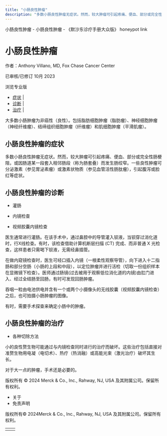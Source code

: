 ```yaml
---
title: "小肠良性肿瘤"
description: "多数小肠良性肿瘤无症状。然而，较大肿瘤可引起疼痛、便血、部分或完全性肠梗阻，或因肠道某一段套入相邻肠段（称为肠套叠）而发生肠绞窄。一些良性肿瘤可分泌激素（参见胃泌素瘤）或激素状物质（参见血管活性肠肽瘤），引起腹泻或脸红等症状。"
---
```


﻿小肠良性肿瘤 \- 小肠良性肿瘤 \- 《默沙东诊疗手册大众版》 honeypot link

# 小肠良性肿瘤

作者：Anthony Villano, MD, Fox Chase Cancer Center

已审核/已修订 10月 2023

浏览专业版

- [症状](#症状_v84636013_zh) \|
- [诊断](#诊断_v52171197_zh) \|
- [治疗](#治疗_v52171213_zh) \|

大多数小肠肿瘤为非癌性（良性）。包括脂肪细胞肿瘤（脂肪瘤）、神经细胞肿瘤（神经纤维瘤）、结缔组织细胞肿瘤（纤维瘤）和肌细胞肿瘤（平滑肌瘤）。

## 小肠良性肿瘤的症状

多数小肠良性肿瘤无症状。然而，较大肿瘤可引起疼痛、便血、部分或完全性肠梗阻，或因肠道某一段套入相邻肠段（称为肠套叠）而发生肠绞窄。一些良性肿瘤可分泌激素（参见胃泌素瘤）或激素状物质（参见血管活性肠肽瘤），引起腹泻或脸红等症状。

## 小肠良性肿瘤的诊断

- 灌肠

- 内镜检查

- 视频胶囊内镜检查


医生通常进行灌肠。在该手术中，通过鼻腔中的导管灌入钡液，当钡穿过消化道时，行X线检查。有时，该检查借助计算机断层扫描 (CT) 完成、而非普通 X 光检查，这样患者只需喝下钡液，无需经鼻插管。

在做内窥镜检查时，医生可经口插入内镜（一根柔性观察导管），向下进入十二指肠和部分空肠（小肠的上段和中段），以定位肿瘤并进行活检（切取一份组织样本在显微镜下检查）。医师通过肠镜(过去被用于观察低位消化道的内镜)由肛门进入、经过全结肠至回肠，有时可发现回肠肿瘤。

吞咽一粒由电池供电并含有一个或两个小摄像头的无线胶囊（视频胶囊内镜检查）之后，也可拍摄小肠肿瘤的图像。

有时，需要手术探查来确定小肠中的肿瘤。

## 小肠良性肿瘤的治疗

- 各种切除方法


小的良性赘生物可能通过与内镜检查同时进行的治疗而破坏。这些治疗包括直接对准赘生物用电凝（电切术）、热疗（热消融）或高能光束（激光治疗）破坏其生长。

对于大一点的肿瘤，手术还是必要的。



版权所有 © 2024
Merck & Co., Inc., Rahway, NJ, USA 及其附属公司。保留所有权利。

- 关于
- 免责声明

版权所有© 2024Merck & Co., Inc., Rahway, NJ, USA 及其附属公司。保留所有权利。

|     |     |
| --- | --- |
|  |  |